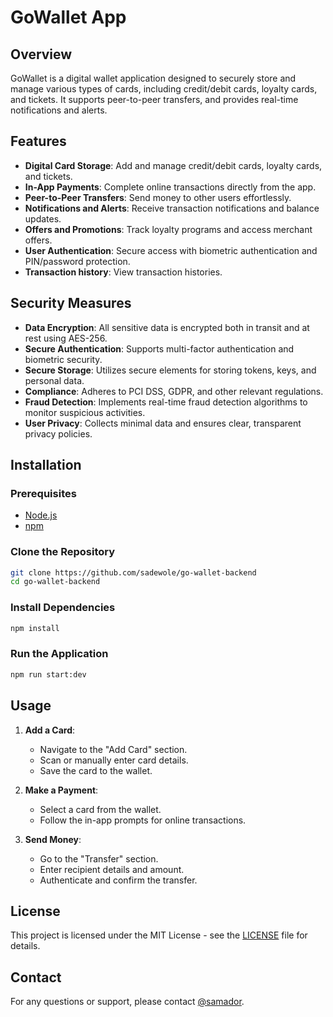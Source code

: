 # GoWallet App

## Overview

GoWallet is a digital wallet application designed to securely store and manage various types of cards, including credit/debit cards, loyalty cards, and tickets. It supports peer-to-peer transfers, and provides real-time notifications and alerts.

## Features

- **Digital Card Storage**: Add and manage credit/debit cards, loyalty cards, and tickets.
- **In-App Payments**: Complete online transactions directly from the app.
- **Peer-to-Peer Transfers**: Send money to other users effortlessly.
- **Notifications and Alerts**: Receive transaction notifications and balance updates.
- **Offers and Promotions**: Track loyalty programs and access merchant offers.
- **User Authentication**: Secure access with biometric authentication and PIN/password protection.
- **Transaction history**: View transaction histories.

## Security Measures

- **Data Encryption**: All sensitive data is encrypted both in transit and at rest using AES-256.
- **Secure Authentication**: Supports multi-factor authentication and biometric security.
- **Secure Storage**: Utilizes secure elements for storing tokens, keys, and personal data.
- **Compliance**: Adheres to PCI DSS, GDPR, and other relevant regulations.
- **Fraud Detection**: Implements real-time fraud detection algorithms to monitor suspicious activities.
- **User Privacy**: Collects minimal data and ensures clear, transparent privacy policies.

## Installation

### Prerequisites

- [Node.js](https://nodejs.org/)
- [npm](https://www.npmjs.com/)

### Clone the Repository

```bash
git clone https://github.com/sadewole/go-wallet-backend
cd go-wallet-backend
```

### Install Dependencies

```bash
npm install
```

### Run the Application

```bash
npm run start:dev
```

## Usage

1. **Add a Card**:

   - Navigate to the "Add Card" section.
   - Scan or manually enter card details.
   - Save the card to the wallet.

2. **Make a Payment**:

   - Select a card from the wallet.
   - Follow the in-app prompts for online transactions.

3. **Send Money**:
   - Go to the "Transfer" section.
   - Enter recipient details and amount.
   - Authenticate and confirm the transfer.

## License

This project is licensed under the MIT License - see the [LICENSE](LICENSE) file for details.

## Contact

For any questions or support, please contact [@samador](https://twitter.com/samador9).
